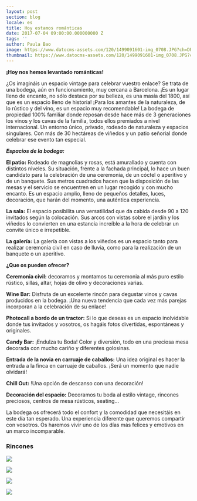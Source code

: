 ```yaml
---
layout: post
section: blog
locale: es
title: Hoy estamos románticas
date: 2017-07-04 09:00:00.000000000 Z
tags: ''
author: Paula Bao
image: https://www.datocms-assets.com/120/1499091601-img_0708.JPG?ch=DPR%2CWidth&auto=format&w=1024&fm=pjpg
thumbnail: https://www.datocms-assets.com/120/1499091601-img_0708.JPG?ch=DPR%2CWidth&auto=format&w=105&fm=pjpg
---
```


**¡Hoy nos hemos levantado románticas!**

¿Os imagináis un espacio vintage para celebrar vuestro enlace? Se trata de una bodega, aún en funcionamiento, muy cercana a Barcelona. ¡Es un lugar lleno de encanto, no sólo destaca por su belleza, es una masía del 1800, así que es un espacio lleno de historia!
¡Para los amantes de la naturaleza, de lo rústico y del vino, es un espacio muy recomendable! La bodega de propiedad 100% familiar donde reposan desde hace más de 3 generaciones los vinos y los cavas de la familia, todos ellos premiados a nivel internacional.
Un entorno único, privado, rodeado de naturaleza y espacios singulares. Con más de 30 hectáreas de viñedos y un patio señorial donde celebrar ese evento tan especial.

<!--more-->

***Espacios de la bodega:***

**El patio:** Rodeado de magnolias y rosas, está amurallado y cuenta con distintos niveles. Su situación, frente a la fachada principal, lo hace un buen candidato para la celebración de una ceremonia, de un cóctel o aperitivo y de un banquete. Sus metros cuadrados hacen que la disposición de las mesas y el servicio se encuentren en un lugar recogido y con mucho encanto. Es un espacio amplio, lleno de pequeños detalles, luces, decoración, que harán del momento, una auténtica experiencia.

**La sala:** El espacio posibilita una versatilidad que da cabida desde 90 a 120 invitados según la colocación. Sus arcos con vistas sobre el jardín y los viñedos lo convierten en una estancia increíble a la hora de celebrar un convite único e irrepetible.

**La galería:** La galería con vistas a los viñedos es un espacio tanto para realizar ceremonia civil en caso de lluvia, como para la realización de un banquete o un aperitivo.

**¿Que os pueden ofrecer?**

**Ceremonia civil:** decoramos y montamos tu ceremonia al más puro estilo rústico, sillas, altar, hojas de olivo y decoraciones varias.

**Wine Bar:** Disfruta de un excelente rincón para degustar vinos y cavas producidos en la bodega. ¡Una nueva tendencia que cada vez más parejas incorporan a la celebración de su enlace!

**Photocall a bordo de un tractor:**  Si lo que deseas es un espacio inolvidable donde tus invitados y vosotros, os hagáis fotos divertidas, espontáneas y originales.

**Candy Bar:** ¡Endulza tu Boda! Color y diversión, todo en una preciosa mesa decorada con mucho cariño y diferentes golosinas.

**Entrada de la novia en carruaje de caballos:** Una idea original es hacer la entrada a la finca en carruaje de caballos. ¡Será un momento que nadie olvidará!

**Chill Out:** !Una opción de descanso con una decoración!

**Decoración del espacio:** Decoramos tu boda al estilo vintage, rincones preciosos, centros de mesa rústicos, seating…


La bodega os ofrecerá todo el confort y la comodidad que necesitáis en este día tan esperado. Una experiencia diferente que queremos compartir con vosotros. Os haremos vivir uno de los días más felices y emotivos en un marco incomparable.



### Rincones

![](https://www.datocms-assets.com/120/1499091625-img_0703.JPG?ch=DPR%2CWidth&auto=format)

![](https://www.datocms-assets.com/120/1499091643-img_0715.JPG?ch=DPR%2CWidth&auto=format)

![](https://www.datocms-assets.com/120/1499091659-img_0737.JPG?ch=DPR%2CWidth&auto=format)

![](https://www.datocms-assets.com/120/1499091687-img_0748.JPG?ch=DPR%2CWidth&auto=format)
